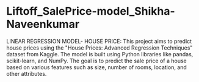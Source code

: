 # Liftoff_SalePrice-model_Shikha-Naveenkumar

LINEAR REGRESSION MODEL- HOUSE PRICE:
This project aims to predict house prices using the "House Prices: Advanced Regression Techniques" dataset from Kaggle. The model is built using Python libraries like pandas, scikit-learn, and NumPy. The goal is to predict the sale price of a house based on various features such as size, number of rooms, location, and other attributes.
